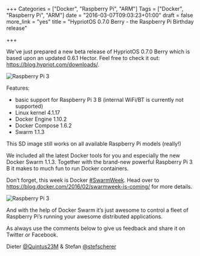 +++
Categories = ["Docker", "Raspberry Pi", "ARM"]
Tags = ["Docker", "Raspberry Pi", "ARM"]
date = "2016-03-07T09:03:23+01:00"
draft = false
more_link = "yes"
title = "HypriotOS 0.7.0 Berry - the Raspberry Pi Birthday release"

+++

We've just prepared a new beta release of HypriotOS 0.7.0 Berry which is based upon an updated 0.6.1 Hector. Feel free to check it out: https://blog.hypriot.com/downloads/.

![Raspberry Pi 3](/images/hypriotos-berry-rpi3/IMG_0763.jpeg)

<!--more-->

Features:

* basic support for Raspberry Pi 3 B (internal WiFi/BT is currently not supported)
* Linux kernel 4.1.17
* Docker Engine 1.10.2
* Docker Compose 1.6.2
* Swarm 1.1.3

This SD image still works on all available Raspberry Pi models (really!)

We included all the latest Docker tools for you and especially the new Docker Swarm 1.1.3. Together with the brand-new powerful Raspberry Pi 3 B it makes to much fun to run Docker containers.

Don’t forget, this week is Docker [#SwarmWeek](https://twitter.com/hashtag/SwarmWeek?src=hash). Head over to https://blog.docker.com/2016/02/swarmweek-is-coming/ for more details.

![Raspberry Pi 3](/images/hypriotos-berry-rpi3/IMG_0766.jpeg)

And with the help of Docker Swarm it’s just awesome to control a fleet of Raspberry Pi’s running your awesome distributed applications.

As always use the comments below to give us feedback and share it on Twitter or Facebook.

Dieter [@Quintus23M](https://twitter.com/quintus23m) & Stefan [@stefscherer](https://twitter.com/stefscherer)
